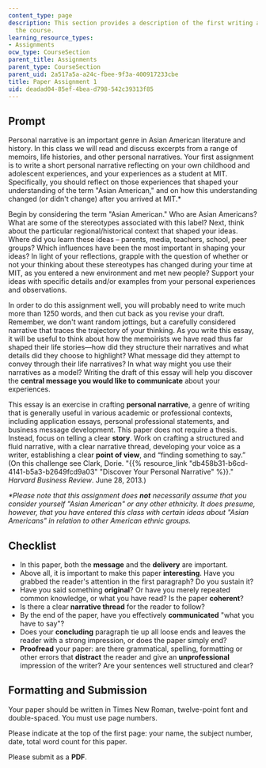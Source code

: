 ```yaml
---
content_type: page
description: This section provides a description of the first writing assignment for
  the course.
learning_resource_types:
- Assignments
ocw_type: CourseSection
parent_title: Assignments
parent_type: CourseSection
parent_uid: 2a517a5a-a24c-fbee-9f3a-400917233cbe
title: Paper Assignment 1
uid: deadad04-85ef-4bea-d798-542c39313f85
---
```


Prompt
------

Personal narrative is an important genre in Asian American literature and history. In this class we will read and discuss excerpts from a range of memoirs, life histories, and other personal narratives. Your first assignment is to write a short personal narrative reflecting on your own childhood and adolescent experiences, and your experiences as a student at MIT. Specifically, you should reflect on those experiences that shaped your understanding of the term "Asian American," and on how this understanding changed (or didn't change) after you arrived at MIT.\*

Begin by considering the term "Asian American." Who are Asian Americans? What are some of the stereotypes associated with this label? Next, think about the particular regional/historical context that shaped your ideas. Where did you learn these ideas – parents, media, teachers, school, peer groups? Which influences have been the most important in shaping your ideas? In light of your reflections, grapple with the question of whether or not your thinking about these stereotypes has changed during your time at MIT, as you entered a new environment and met new people? Support your ideas with specific details and/or examples from your personal experiences and observations.

In order to do this assignment well, you will probably need to write much more than 1250 words, and then cut back as you revise your draft. Remember, we don't want random jottings, but a carefully considered narrative that traces the trajectory of your thinking. As you write this essay, it will be useful to think about how the memoirists we have read thus far shaped their life stories—how did they structure their narratives and what details did they choose to highlight? What message did they attempt to convey through their life narratives? In what way might you use their narratives as a model? Writing the draft of this essay will help you discover the **central message you would like to communicate** about your experiences.

This essay is an exercise in crafting **personal narrative**, a genre of writing that is generally useful in various academic or professional contexts, including application essays, personal professional statements, and business message development. This paper does not require a thesis. Instead, focus on telling a clear **story**. Work on crafting a structured and fluid narrative, with a clear narrative thread, developing your voice as a writer, establishing a clear **point of view**, and “finding something to say.” (On this challenge see Clark, Dorie. "{{% resource_link "db458b31-b6cd-4141-b5a3-b2649fcd9a03" "Discover Your Personal Narrative" %}}." _Harvard Business Review_. June 28, 2013.)

_\*Please note that this assignment does **not** necessarily assume that you consider yourself "Asian American" or any other ethnicity. It does presume, however, that you have entered this class with certain ideas about "Asian Americans" in relation to other American ethnic groups._

Checklist
---------

*   In this paper, both the **message** and the **delivery** are important.
*   Above all, it is important to make this paper **interesting**. Have you grabbed the reader's attention in the first paragraph? Do you sustain it?
*   Have you said something **original**? Or have you merely repeated common knowledge, or what you have read? Is the paper **coherent**?
*   Is there a clear **narrative thread** for the reader to follow?
*   By the end of the paper, have you effectively **communicated** "what you have to say"?
*   Does your **concluding** paragraph tie up all loose ends and leaves the reader with a strong impression, or does the paper simply end?
*   **Proofread** your paper: are there grammatical, spelling, formatting or other errors that **distract** the reader and give an **unprofessional** impression of the writer? Are your sentences well structured and clear?

Formatting and Submission
-------------------------

Your paper should be written in Times New Roman, twelve-point font and double-spaced. You must use page numbers.

Please indicate at the top of the first page: your name, the subject number, date, total word count for this paper.

Please submit as a **PDF**.